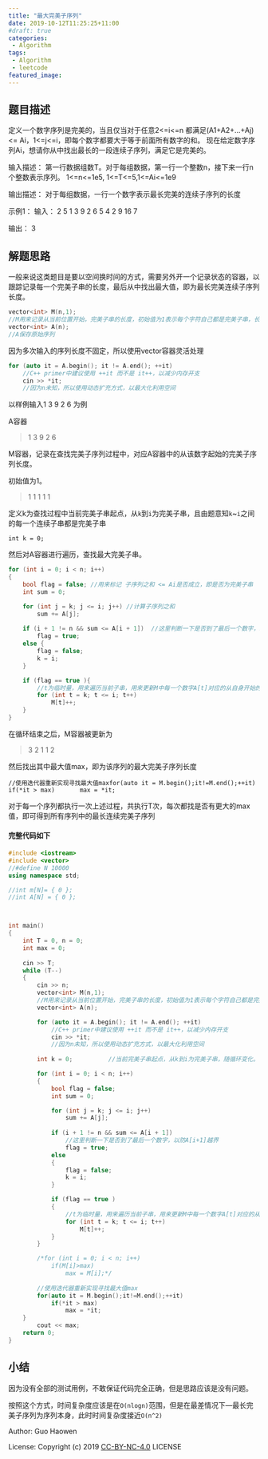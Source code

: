 ```yaml
---
title: "最大完美子序列"
date: 2019-10-12T11:25:25+11:00
#draft: true
categories:
 - Algorithm
tags:
 - Algorithm
 - leetcode
featured_image:
---
```


## 题目描述

定义一个数字序列是完美的，当且仅当对于任意2<=i<=n 都满足(A1+A2+…+Aj) <= Ai，1<=j<=i，即每个数字都要大于等于前面所有数字的和。
现在给定数字序列Ai，想请你从中找出最长的一段连续子序列，满足它是完美的。

输入描述：
第一行数据组数T。对于每组数据，第一行一个整数n，接下来一行n个整数表示序列。
1<=n<=1e5, 1<=T<=5,1<=Ai<=1e9

输出描述：
对于每组数据，一行一个数字表示最长完美的连续子序列的长度

示例1：
输入：
2
5
1 3 9 2 6
5
4 2 9 16 7

输出：
3

## 解题思路

一般来说这类题目是要以空间换时间的方式，需要另外开一个记录状态的容器，以跟踪记录每一个完美子串的长度，最后从中找出最大值，即为最长完美连续子序列长度。

```c++
vector<int> M(n,1);		
//M用来记录从当前位置开始，完美子串的长度，初始值为1表示每个字符自己都是完美子串，长度为1
vector<int> A(n);
//A保存原始序列
```

因为多次输入的序列长度不固定，所以使用vector容器灵活处理

```c++
for (auto it = A.begin(); it != A.end(); ++it)
    //C++ primer中建议使用 ++it 而不是 it++，以减少内存开支
	cin >> *it;
	//因为n未知，所以使用动态扩充方式，以最大化利用空间

```

以样例输入1 3 9 2 6 为例

A容器

> 1 3 9 2 6

M容器，记录在查找完美子序列过程中，对应A容器中的从该数字起始的完美子序列长度。

初始值为1。

> 1 1 1 1 1

定义k为查找过程中当前完美子串起点，从`k`到`i`为完美子串，且由题意知`k`~`i`之间的每一个连续子串都是完美子串

```
int k = 0;
```

然后对A容器进行遍历，查找最大完美子串。

```c++
for (int i = 0; i < n; i++) 
{		
	bool flag = false; //用来标记 子序列之和 <= Ai是否成立，即是否为完美子串
	int sum = 0;

	for (int j = k; j <= i; j++) //计算子序列之和
		sum += A[j];	
						
	if (i + 1 != n && sum <= A[i + 1])	//这里判断一下是否到了最后一个数字，以防A[i+1]越界
		flag = true;
	else {
		flag = false;
		k = i;
	}

	if (flag == true ){
		//t为临时量，用来遍历当前子串，用来更新M中每一个数字A[t]对应的从自身开始的最大子串长度
		for (int t = k; t <= i; t++)		
			M[t]++;	
	}
}
```

在循环结束之后，M容器被更新为

> 
> 3 2 1 1 2

然后找出其中最大值max，即为该序列的最大完美子序列长度

```
//使用迭代器重新实现寻找最大值maxfor(auto it = M.begin();it!=M.end();++it)	if(*it > max)		max = *it;
```

对于每一个序列都执行一次上述过程，共执行T次，每次都找是否有更大的max值，即可得到所有序列中的最长连续完美子序列

#### 完整代码如下

```c++
#include <iostream>
#include <vector>
//#define N 10000
using namespace std;

//int m[N]= { 0 };
//int A[N] = { 0 };



int main() 
{
	int T = 0, n = 0;
	int max = 0;
	
	cin >> T;
	while (T--) 
    {
		cin >> n;		
		vector<int> M(n,1);		
        //M用来记录从当前位置开始，完美子串的长度，初始值为1表示每个字符自己都是完美子串，长度为1
		vector<int> A(n);

		for (auto it = A.begin(); it != A.end(); ++it)
            //C++ primer中建议使用 ++it 而不是 it++，以减少内存开支
			cin >> *it;
			//因为n未知，所以使用动态扩充方式，以最大化利用空间
			
		int k = 0;			//当前完美子串起点，从k到i为完美子串，随循环变化。

		for (int i = 0; i < n; i++) 
        {
			bool flag = false;
			int sum = 0;

			for (int j = k; j <= i; j++)
				sum += A[j];	
						
			if (i + 1 != n && sum <= A[i + 1])	
                //这里判断一下是否到了最后一个数字，以防A[i+1]越界
				flag = true;
			else 
            {
				flag = false;
				k = i;
			}

			if (flag == true )
            {
				//t为临时量，用来遍历当前子串，用来更新M中每一个数字A[t]对应的从自身开始的最大子串长度
				for (int t = k; t <= i; t++)		
					M[t]++;	
			}
		}

		/*for (int i = 0; i < n; i++)
			if(M[i]>max)
				max = M[i];*/
        
		//使用迭代器重新实现寻找最大值max
		for(auto it = M.begin();it!=M.end();++it)
			if(*it > max)
				max = *it;
	}
		cout << max;
	return 0;
}
```

## 小结

因为没有全部的测试用例，不敢保证代码完全正确，但是思路应该是没有问题。

按照这个方式，时间复杂度应该是在`O(nlogn)`范围，但是在最差情况下—最长完美子序列为序列本身，此时时间复杂度接近`O(n^2)`

Author: Guo Haowen

License: Copyright (c) 2019 [CC-BY-NC-4.0](http://creativecommons.org/licenses/by-nc/4.0/) LICENSE